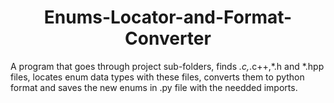 # <center> **Enums-Locator-and-Format-Converter** </center>
A program that goes through project sub-folders, finds *.c,*.c++,*.h and *.hpp files, locates enum data types with these files, converts them to python format and saves the new enums in .py file with the needded imports.
